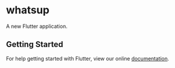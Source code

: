 # whatsup

A new Flutter application.

## Getting Started

For help getting started with Flutter, view our online
[documentation](https://flutter.io/).
